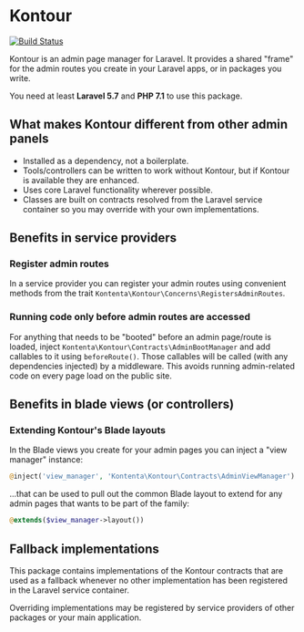 # Kontour

[![Build Status](https://travis-ci.org/kontenta/kontour.svg?branch=master)](https://travis-ci.org/kontenta/kontour)

Kontour is an admin page manager for Laravel.
It provides a shared "frame" for the admin routes you create in your Laravel apps, or in packages you write.

You need at least **Laravel 5.7** and **PHP 7.1** to use this package.

## What makes Kontour different from other admin panels

- Installed as a dependency, not a boilerplate.
- Tools/controllers can be written to work without Kontour, but if Kontour is available they are enhanced.
- Uses core Laravel functionality wherever possible.
- Classes are built on contracts resolved from the Laravel service container so you may override with your own implementations.

## Benefits in service providers

### Register admin routes

In a service provider you can register your admin routes using convenient methods from the trait
`Kontenta\Kontour\Concerns\RegistersAdminRoutes`.

### Running code only before admin routes are accessed

For anything that needs to be "booted" before an admin page/route is loaded,
inject `Kontenta\Kontour\Contracts\AdminBootManager` and add callables to it
using `beforeRoute()`.
Those callables will be called (with any dependencies injected) by a middleware.
This avoids running admin-related code on every page load on the public site.

## Benefits in blade views (or controllers)

### Extending Kontour's Blade layouts

In the Blade views you create for your admin pages you can inject a "view manager" instance:

```php
@inject('view_manager', 'Kontenta\Kontour\Contracts\AdminViewManager')
```

...that can be used to pull out the common Blade layout to extend for any admin pages
that wants to be part of the family:

```php
@extends($view_manager->layout())
```

## Fallback implementations

This package contains implementations of the Kontour contracts that are used as a fallback whenever no other
implementation has been registered in the Laravel service container.

Overriding implementations may be registered by service providers of other packages or your main application.
